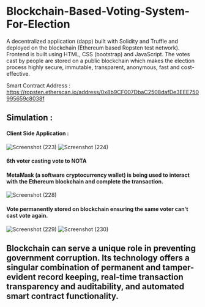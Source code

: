 ﻿# Blockchain-Based-Voting-System-For-Election
A decentralized application (dapp) built with Solidity and Truffle and deployed on the blockchain (Ethereum based Ropsten test network). Frontend is built using HTML, CSS (bootstrap) and JavaScript. The votes cast by people are stored on a public blockchain which makes the election process highly secure, immutable, transparent, anonymous, fast and cost-effective.

Smart Contract Address : https://ropsten.etherscan.io/address/0x8b9CF007DbaC2508dafDe3EEE750995659c8038f

## Simulation :

#### Client Side Application :

![Screenshot (223)](https://user-images.githubusercontent.com/60143745/120531170-f637ed00-c3fb-11eb-8a34-f2565d8a7954.png)
![Screenshot (224)](https://user-images.githubusercontent.com/60143745/120531312-1d8eba00-c3fc-11eb-9711-8d015dbe4b65.png)


#### 6th voter casting vote to NOTA
#### MetaMask (a software cryptocurrency wallet) is being used to interact with the Ethereum blockchain and complete the transaction.

![Screenshot (228)](https://user-images.githubusercontent.com/60143745/120531418-3dbe7900-c3fc-11eb-98dd-c90027d0c391.png)


#### Vote permanently stored on blockchain ensuring the same voter can't cast vote again.

![Screenshot (229)](https://user-images.githubusercontent.com/60143745/120531894-be7d7500-c3fc-11eb-9b47-f4fbcc027b1b.png)
![Screenshot (230)](https://user-images.githubusercontent.com/60143745/120531876-b9202a80-c3fc-11eb-93f5-7dc77b000a7b.png)


## Blockchain can serve a unique role in preventing government corruption. Its technology offers a singular combination of permanent and tamper-evident record keeping, real-time transaction transparency and auditability, and automated smart contract functionality.



